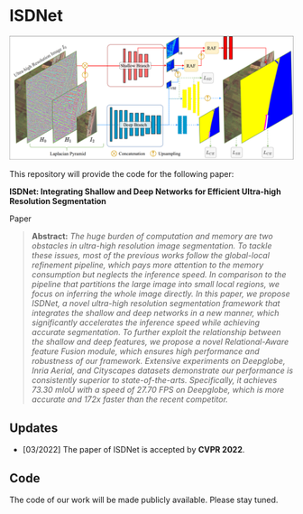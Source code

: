 # ISDNet

![teaser](resources/pipeline.png)

This repository will provide the code for the following paper:

**ISDNet: Integrating Shallow and Deep Networks for Efficient Ultra-high Resolution Segmentation**<br>

Paper
> **Abstract:** *The huge burden of computation and memory are two obstacles in ultra-high resolution image segmentation. To tackle these issues, most of the previous works follow the global-local refinement pipeline, which pays more attention to the memory consumption but neglects the inference speed. In comparison to the pipeline that partitions the large image into small local regions, we focus on inferring the whole image directly. In this paper, we propose ISDNet, a novel ultra-high resolution segmentation framework that integrates the shallow and deep networks in a new manner, which significantly accelerates the inference speed while achieving accurate segmentation. To further exploit the relationship between the shallow and deep features, we propose a novel Relational-Aware feature Fusion module, which ensures high performance and robustness of our framework. Extensive experiments on Deepglobe, Inria Aerial, and Cityscapes datasets demonstrate our performance is consistently superior to state-of-the-arts. Specifically, it achieves 73.30 mIoU with a speed of 27.70 FPS on Deepglobe, which is more accurate and 172x faster than the recent competitor.*
## Updates

- [03/2022] The paper of ISDNet is accepted by **CVPR 2022**.

## Code

The code of our work will be made publicly available. Please stay tuned.